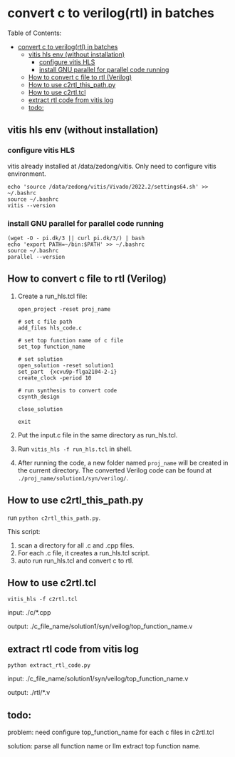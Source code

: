 # convert c to verilog(rtl) in batches

Table of Contents:
- [convert c to verilog(rtl) in batches](#convert-c-to-verilogrtl-in-batches)
  - [vitis hls env (without installation)](#vitis-hls-env-without-installation)
    - [configure vitis HLS](#configure-vitis-hls)
    - [install GNU parallel for parallel code running](#install-gnu-parallel-for-parallel-code-running)
  - [How to convert c file to rtl (Verilog)](#how-to-convert-c-file-to-rtl-verilog)
  - [How to use c2rtl\_this\_path.py](#how-to-use-c2rtl_this_pathpy)
  - [How to use c2rtl.tcl](#how-to-use-c2rtltcl)
  - [extract rtl code from vitis log](#extract-rtl-code-from-vitis-log)
  - [todo:](#todo)


## vitis hls env (without installation)

### configure vitis HLS

vitis already installed at /data/zedong/vitis. Only need to configure vitis environment.

```shell
echo 'source /data/zedong/vitis/Vivado/2022.2/settings64.sh' >> ~/.bashrc
source ~/.bashrc
vitis --version
```

### install GNU parallel for parallel code running

```shell
(wget -O - pi.dk/3 || curl pi.dk/3/) | bash
echo 'export PATH=~/bin:$PATH' >> ~/.bashrc
source ~/.bashrc
parallel --version
```

## How to convert c file to rtl (Verilog)

1. Create a run_hls.tcl file:

    ```
    open_project -reset proj_name

    # set c file path
    add_files hls_code.c

    # set top function name of c file
    set_top function_name

    # set solution
    open_solution -reset solution1
    set_part  {xcvu9p-flga2104-2-i}
    create_clock -period 10

    # run synthesis to convert code
    csynth_design

    close_solution

    exit
    ```

2. Put the input.c file in the same directory as run_hls.tcl.

3. Run `vitis_hls -f run_hls.tcl` in shell.

4. After running the code, a new folder named `proj_name` will be created in the current directory. The converted Verilog code can be found at `./proj_name/solution1/syn/verilog/`.

## How to use c2rtl_this_path.py

run `python c2rtl_this_path.py`. 

This script:

1. scan a directory for all .c and .cpp files. 
2. For each .c file, it creates a run_hls.tcl script.
3. auto run run_hls.tcl and convert c to rtl.

## How to use c2rtl.tcl

```shell
vitis_hls -f c2rtl.tcl
```

input: ./c/*.cpp

output: ./c_file_name/solution1/syn/veilog/top_function_name.v

## extract rtl code from vitis log

```shell
python extract_rtl_code.py
```

input: ./c_file_name/solution1/syn/veilog/top_function_name.v

output: ./rtl/*.v

## todo: 

problem: need configure top_function_name for each c files in c2rtl.tcl 

solution: parse all function name or llm extract top function name.
